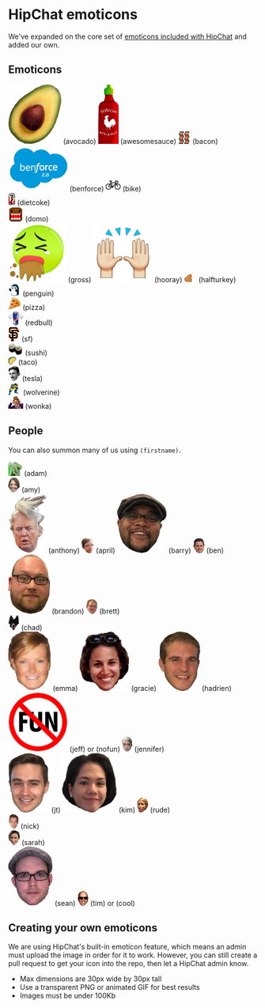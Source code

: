 # HipChat emoticons

We've expanded on the core set of [emoticons included with HipChat](http://hipchat-emoticons.nyh.name) and added our own.


## Emoticons

![avocado](src/avocado.png) (avocado)
![awesomesauce](src/awesomesauce.png) (awesomesauce)
![bacon](src/bacon.png) (bacon)  
![benforce](src/benforce.png) (benforce)
![bike](src/bike.png) (bike)  
![dietcoke](src/dietcoke.png) (dietcoke)  
![domo](src/domo.gif) (domo)  
![gross](src/gross.png) (gross)
![hooray](src/hooray.png) (hooray)
![halfturkey](src/1_2_turkey.png) (halfturkey)  
![penguin](src/penguin.gif) (penguin)  
![pizza](src/pizza.png) (pizza)  
![redbull](src/redbull.png) (redbull)  
![sf](src/sf.png) (sf)  
![sushi](src/sushi.png) (sushi)  
![taco](src/taco.png) (taco)  
![tesla](src/tesla.png) (tesla)  
![wolverine](src/wolverine.gif) (wolverine)  
![wonka](src/wonka.png) (wonka)  


## People

You can also summon many of us using `(firstname)`.

![adam](src/adam.png) (adam)  
![amy](src/amy.png) (amy)  
![anthony](src/anthony.png) (anthony)
![april](src/april.png) (april)
![barry](src/barry.png) (barry)
![ben](src/ben.png) (ben)
![brandon](src/brandon.png) (brandon)
![brett](src/brett.png) (brett)  
![chad](src/chad.png) (chad)  
![emma](src/emma.png) (emma)
![gracie](src/gracie.png) (gracie)
![hadrien](src/hadrien.png) (hadrien)
![jeff](src/nofun.png) (jeff) or (nofun)
![jennifer](src/jennifer.png) (jennifer)  
![jt](src/jt.png) (jt)
![kim](src/kim.png) (kim)
![rude](src/rude.png) (rude)  
![nick](src/nick.png) (nick)  
![sarah](src/sarah2.png) (sarah)  
![sean](src/sean.png) (sean)
![tim](src/tim.png) (tim) or (cool)  

## Creating your own emoticons

We are using HipChat's built-in emoticon feature, which means an admin must upload the image in order for it to work. However, you can still create a pull request to get your icon into the repo, then let a HipChat admin know.

* Max dimensions are 30px wide by 30px tall
* Use a transparent PNG or animated GIF for best results
* Images must be under 100Kb

